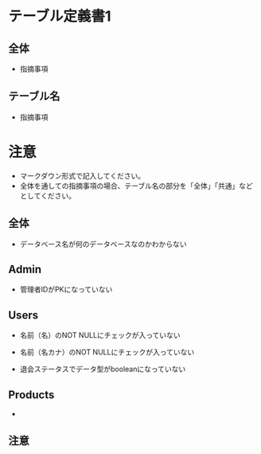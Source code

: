 # テーブル定義書1
## 全体
- 指摘事項

## テーブル名
- 指摘事項

# 注意
* マークダウン形式で記入してください。
* 全体を通しての指摘事項の場合、テーブル名の部分を「全体」「共通」などとしてください。

## 全体
- データベース名が何のデータベースなのかわからない

## Admin
- 管理者IDがPKになっていない

## Users
- 名前（名）のNOT NULLにチェックが入っていない

- 名前（名カナ）のNOT NULLにチェックが入っていない

- 退会ステータスでデータ型がbooleanになっていない

## Products
- 

## 注意
